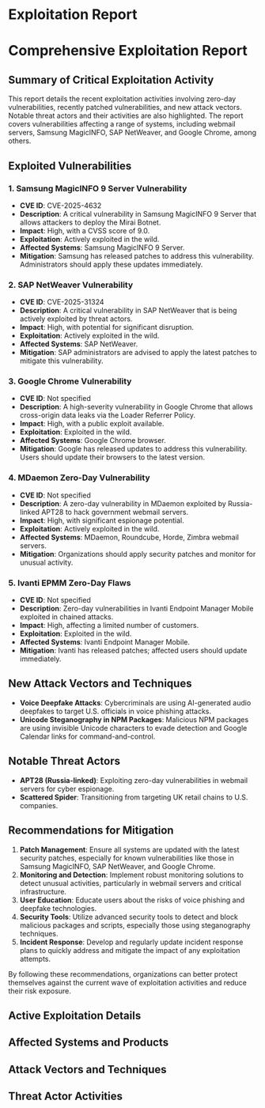 # Exploitation Report

# Comprehensive Exploitation Report

## Summary of Critical Exploitation Activity

This report details the recent exploitation activities involving zero-day vulnerabilities, recently patched vulnerabilities, and new attack vectors. Notable threat actors and their activities are also highlighted. The report covers vulnerabilities affecting a range of systems, including webmail servers, Samsung MagicINFO, SAP NetWeaver, and Google Chrome, among others.

## Exploited Vulnerabilities

### 1. Samsung MagicINFO 9 Server Vulnerability
- **CVE ID**: CVE-2025-4632
- **Description**: A critical vulnerability in Samsung MagicINFO 9 Server that allows attackers to deploy the Mirai Botnet.
- **Impact**: High, with a CVSS score of 9.0.
- **Exploitation**: Actively exploited in the wild.
- **Affected Systems**: Samsung MagicINFO 9 Server.
- **Mitigation**: Samsung has released patches to address this vulnerability. Administrators should apply these updates immediately.

### 2. SAP NetWeaver Vulnerability
- **CVE ID**: CVE-2025-31324
- **Description**: A critical vulnerability in SAP NetWeaver that is being actively exploited by threat actors.
- **Impact**: High, with potential for significant disruption.
- **Exploitation**: Actively exploited in the wild.
- **Affected Systems**: SAP NetWeaver.
- **Mitigation**: SAP administrators are advised to apply the latest patches to mitigate this vulnerability.

### 3. Google Chrome Vulnerability
- **CVE ID**: Not specified
- **Description**: A high-severity vulnerability in Google Chrome that allows cross-origin data leaks via the Loader Referrer Policy.
- **Impact**: High, with a public exploit available.
- **Exploitation**: Exploited in the wild.
- **Affected Systems**: Google Chrome browser.
- **Mitigation**: Google has released updates to address this vulnerability. Users should update their browsers to the latest version.

### 4. MDaemon Zero-Day Vulnerability
- **CVE ID**: Not specified
- **Description**: A zero-day vulnerability in MDaemon exploited by Russia-linked APT28 to hack government webmail servers.
- **Impact**: High, with significant espionage potential.
- **Exploitation**: Actively exploited in the wild.
- **Affected Systems**: MDaemon, Roundcube, Horde, Zimbra webmail servers.
- **Mitigation**: Organizations should apply security patches and monitor for unusual activity.

### 5. Ivanti EPMM Zero-Day Flaws
- **CVE ID**: Not specified
- **Description**: Zero-day vulnerabilities in Ivanti Endpoint Manager Mobile exploited in chained attacks.
- **Impact**: High, affecting a limited number of customers.
- **Exploitation**: Exploited in the wild.
- **Affected Systems**: Ivanti Endpoint Manager Mobile.
- **Mitigation**: Ivanti has released patches; affected users should update immediately.

## New Attack Vectors and Techniques

- **Voice Deepfake Attacks**: Cybercriminals are using AI-generated audio deepfakes to target U.S. officials in voice phishing attacks.
- **Unicode Steganography in NPM Packages**: Malicious NPM packages are using invisible Unicode characters to evade detection and Google Calendar links for command-and-control.

## Notable Threat Actors

- **APT28 (Russia-linked)**: Exploiting zero-day vulnerabilities in webmail servers for cyber espionage.
- **Scattered Spider**: Transitioning from targeting UK retail chains to U.S. companies.

## Recommendations for Mitigation

1. **Patch Management**: Ensure all systems are updated with the latest security patches, especially for known vulnerabilities like those in Samsung MagicINFO, SAP NetWeaver, and Google Chrome.
2. **Monitoring and Detection**: Implement robust monitoring solutions to detect unusual activities, particularly in webmail servers and critical infrastructure.
3. **User Education**: Educate users about the risks of voice phishing and deepfake technologies.
4. **Security Tools**: Utilize advanced security tools to detect and block malicious packages and scripts, especially those using steganography techniques.
5. **Incident Response**: Develop and regularly update incident response plans to quickly address and mitigate the impact of any exploitation attempts.

By following these recommendations, organizations can better protect themselves against the current wave of exploitation activities and reduce their risk exposure.

## Active Exploitation Details



## Affected Systems and Products



## Attack Vectors and Techniques



## Threat Actor Activities

 